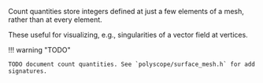 Count quantities store integers defined at just a few elements of a mesh, rather than at every element.

These useful for visualizing, e.g., singularities of a vector field at vertices.

!!! warning "TODO"

    TODO document count quantities. See `polyscope/surface_mesh.h` for add signatures.
